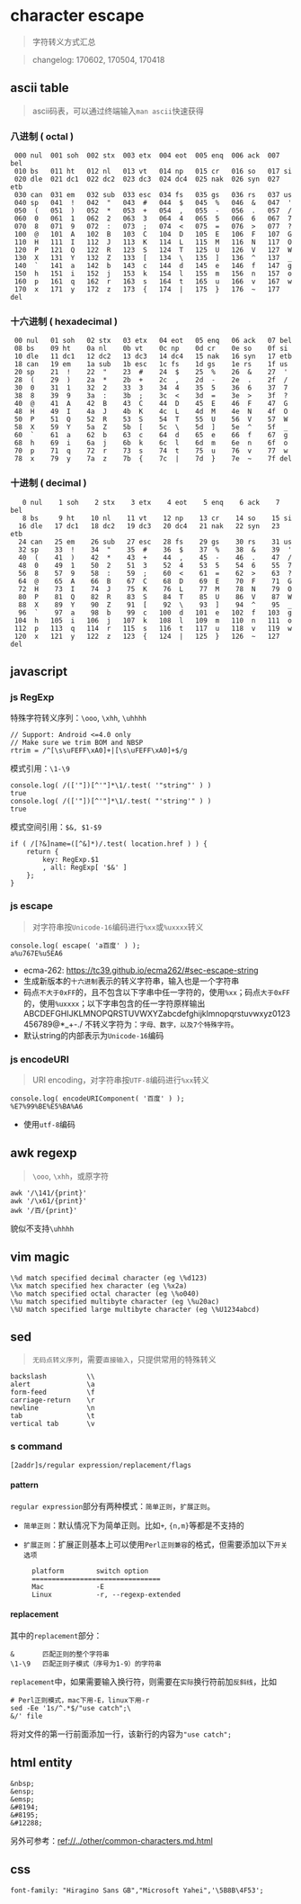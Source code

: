 # character escape

> 字符转义方式汇总

> changelog: 170602, 170504, 170418


## ascii table

> ascii码表，可以通过终端输入`man ascii`快速获得

### 八进制 ( octal ) 

     000 nul  001 soh  002 stx  003 etx  004 eot  005 enq  006 ack  007 bel
     010 bs   011 ht   012 nl   013 vt   014 np   015 cr   016 so   017 si
     020 dle  021 dc1  022 dc2  023 dc3  024 dc4  025 nak  026 syn  027 etb
     030 can  031 em   032 sub  033 esc  034 fs   035 gs   036 rs   037 us
     040 sp   041  !   042  "   043  #   044  $   045  %   046  &   047  '
     050  (   051  )   052  *   053  +   054  ,   055  -   056  .   057  /
     060  0   061  1   062  2   063  3   064  4   065  5   066  6   067  7
     070  8   071  9   072  :   073  ;   074  <   075  =   076  >   077  ?
     100  @   101  A   102  B   103  C   104  D   105  E   106  F   107  G
     110  H   111  I   112  J   113  K   114  L   115  M   116  N   117  O
     120  P   121  Q   122  R   123  S   124  T   125  U   126  V   127  W
     130  X   131  Y   132  Z   133  [   134  \   135  ]   136  ^   137  _
     140  `   141  a   142  b   143  c   144  d   145  e   146  f   147  g
     150  h   151  i   152  j   153  k   154  l   155  m   156  n   157  o
     160  p   161  q   162  r   163  s   164  t   165  u   166  v   167  w
     170  x   171  y   172  z   173  {   174  |   175  }   176  ~   177 del

### 十六进制 ( hexadecimal )

     00 nul   01 soh   02 stx   03 etx   04 eot   05 enq   06 ack   07 bel
     08 bs    09 ht    0a nl    0b vt    0c np    0d cr    0e so    0f si
     10 dle   11 dc1   12 dc2   13 dc3   14 dc4   15 nak   16 syn   17 etb
     18 can   19 em    1a sub   1b esc   1c fs    1d gs    1e rs    1f us
     20 sp    21  !    22  "    23  #    24  $    25  %    26  &    27  '
     28  (    29  )    2a  *    2b  +    2c  ,    2d  -    2e  .    2f  /
     30  0    31  1    32  2    33  3    34  4    35  5    36  6    37  7
     38  8    39  9    3a  :    3b  ;    3c  <    3d  =    3e  >    3f  ?
     40  @    41  A    42  B    43  C    44  D    45  E    46  F    47  G
     48  H    49  I    4a  J    4b  K    4c  L    4d  M    4e  N    4f  O
     50  P    51  Q    52  R    53  S    54  T    55  U    56  V    57  W
     58  X    59  Y    5a  Z    5b  [    5c  \    5d  ]    5e  ^    5f  _
     60  `    61  a    62  b    63  c    64  d    65  e    66  f    67  g
     68  h    69  i    6a  j    6b  k    6c  l    6d  m    6e  n    6f  o
     70  p    71  q    72  r    73  s    74  t    75  u    76  v    77  w
     78  x    79  y    7a  z    7b  {    7c  |    7d  }    7e  ~    7f del

### 十进制 ( decimal )

       0 nul    1 soh    2 stx    3 etx    4 eot    5 enq    6 ack    7 bel
       8 bs     9 ht    10 nl    11 vt    12 np    13 cr    14 so    15 si
      16 dle   17 dc1   18 dc2   19 dc3   20 dc4   21 nak   22 syn   23 etb
      24 can   25 em    26 sub   27 esc   28 fs    29 gs    30 rs    31 us
      32 sp    33  !    34  "    35  #    36  $    37  %    38  &    39  '
      40  (    41  )    42  *    43  +    44  ,    45  -    46  .    47  /
      48  0    49  1    50  2    51  3    52  4    53  5    54  6    55  7
      56  8    57  9    58  :    59  ;    60  <    61  =    62  >    63  ?
      64  @    65  A    66  B    67  C    68  D    69  E    70  F    71  G
      72  H    73  I    74  J    75  K    76  L    77  M    78  N    79  O
      80  P    81  Q    82  R    83  S    84  T    85  U    86  V    87  W
      88  X    89  Y    90  Z    91  [    92  \    93  ]    94  ^    95  _
      96  `    97  a    98  b    99  c   100  d   101  e   102  f   103  g
     104  h   105  i   106  j   107  k   108  l   109  m   110  n   111  o
     112  p   113  q   114  r   115  s   116  t   117  u   118  v   119  w
     120  x   121  y   122  z   123  {   124  |   125  }   126  ~   127 del




## javascript

### js RegExp

特殊字符转义序列：`\ooo`, `\xhh`, `\uhhhh` 

    // Support: Android <=4.0 only
    // Make sure we trim BOM and NBSP
    rtrim = /^[\s\uFEFF\xA0]+|[\s\uFEFF\xA0]+$/g

模式引用：`\1-\9`

    console.log( /(['"])[^'"]*\1/.test( '"string"' ) )
    true
    console.log( /(['"])[^'"]*\1/.test( "'string'" ) )
    true


模式空间引用：`$&, $1-$9`

    if ( /[?&]name=([^&]*)/.test( location.href ) ) {
        return {
            key: RegExp.$1
            , all: RegExp[ '$&' ]
        }; 
    }



### js escape

> 对字符串按`Unicode-16`编码进行`%xx`或`%uxxxx`转义

    console.log( escape( 'a百度' ) );
    a%u767E%u5EA6

* ecma-262: <https://tc39.github.io/ecma262/#sec-escape-string>
* 生成新版本的`十六进制`表示的转义字符串，输入也是一个字符串
* 码点`不大于0xFF`的，且不包含以下字串中任一字符的，使用`%xx`；码点`大于0xFF`的，使用`%uxxxx`；以下字串包含的任一字符原样输出
        ABCDEFGHIJKLMNOPQRSTUVWXYZabcdefghijklmnopqrstuvwxyz0123456789@*_+-./
    不转义字符为：`字母、数字，以及7个特殊字符`。
* 默认string的内部表示为`Unicode-16`编码



### js encodeURI

> URI encoding，对字符串按`UTF-8`编码进行`%xx`转义

    console.log( encodeURIComponent( '百度' ) );
    %E7%99%BE%E5%BA%A6

* 使用`utf-8`编码




## awk regexp

> `\ooo`, `\xhh`，或原字符

    awk '/\141/{print}'
    awk '/\x61/{print}'
    awk '/百/{print}'

貌似不支持`\uhhhh`




## vim magic

    \%d	match specified decimal character (eg \%d123)
    \%x	match specified hex character (eg \%x2a)
    \%o	match specified octal character (eg \%o040)
    \%u	match specified multibyte character (eg \%u20ac)
    \%U	match specified large multibyte character (eg \%U1234abcd)




## sed

> `无码点转义序列`，需要`直接输入`，只提供常用的特殊转义

    backslash          \\
    alert              \a
    form-feed          \f
    carriage-return    \r
    newline            \n
    tab                \t
    vertical tab       \v


### s command

    [2addr]s/regular expression/replacement/flags

#### pattern

`regular expression`部分有两种模式：`简单正则`，`扩展正则`。
* `简单正则`：默认情况下为简单正则。比如`+`, `{n,m}`等都是不支持的
* `扩展正则`：扩展正则基本上可以使用`Perl正则兼容`的格式，但需要添加以下`开关选项`

        platform        switch option
        ================================
        Mac             -E
        Linux           -r, --regexp-extended

#### replacement

其中的`replacement`部分：
    
    &       匹配正则的整个字符串
    \1-\9   匹配正则子模式（序号为1-9）的字符串

`replacement`中，如果需要输入换行符，则需要在`实际`换行符前加`反斜线`，比如

    # Perl正则模式，mac下用-E，linux下用-r
    sed -Ee '1s/^.*$/"use catch";\
    &/' file

将对文件的第一行前面添加一行，该新行的内容为`"use catch";`





## html entity

    &nbsp;
    &ensp;
    &emsp;
    &#8194;
    &#8195;
    &#12288;

另外可参考：<ref://../other/common-characters.md.html>

## css

    font-family: "Hiragino Sans GB","Microsoft Yahei",'\5B8B\4F53';



